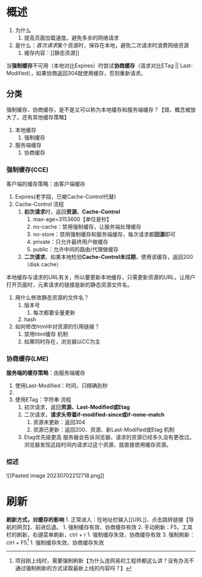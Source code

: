 # 概述
1. 为什么
	1. 提高页面加载速度。避免多余的网络请求
2. 是什么：*首次请求*某个资源时，保存在本地，避免二次请求时浪费网络资源
	1. 缓存内容：[[静态资源]] 

当**强制缓存**不可用（本地对比Expires）时尝试**协商缓存**（请求对比ETag || Last-Modified），如果协商返回304就使用缓存，否则重新请求。
## 分类
强制缓存、协商缓存，是不是又可以称为本地缓存和服务端缓存？【错，概念被放大了。还有其他缓存策略】
1. 本地缓存
	1. 强制缓存
2. 服务端缓存
	1. 协商缓存
### 强制缓存(CCE)
客户端的缓存策略：由客户端缓存
1. Expires(老字段，已被Cache-Control代替)
2. Cache-Control
流程
	1. **初次请求**时，返回**资源、Cache-Control** 
		1. max-age=3153600【单位是秒】
		2. no-cache：禁用强制缓存，让服务端处理缓存
		3. no-store：禁用强制缓存和服务端缓存，每次请求都**回源**即可
		4. private：只允许最终用户做缓存
		5. public：允许中间的路由/代理做缓存
	3. **二次请求**，如果本地检验**Cache-Control未过期**，使用该缓存，返回200（disk cache）

本地缓存与请求的URL有关，所以要更新本地缓存，只需更新资源的URL，让用户打开页面时，元素请求的链接是新的静态资源文件名。
1. 用什么修改静态资源的文件名？
	1. 版本号
		1. 每次都要全量更新
	2. hash
2. 如何修改html中对资源的引用链接？
	1. 禁用html缓存
机制
	1. 如果同时存在，浏览器以CC为主
### 协商缓存(LME)
**服务端的缓存策略**：由服务端缓存
1. 使用Last-Modified：时间，只精确到秒
2. 
3. 使用ETag：字符串
流程
	1. 初次请求，返回**资源、Last-Modified或Etag** 
	2. 二次请求，**请求头带着if-modified-since或if-none-match** 
		1. 资源未更新：返回304
		2. 资源已更新：返回200、资源、新Last-Modified或Etag
机制
	1. Etag优先级更高
服务器会告诉浏览器，请求的资源已经多久没有更改过。浏览器发现这段时间内请求过这个资源，就直接使用缓存资源。
### 综述
![[Pasted image 20230702212718.png]]

# 刷新
**刷新方式，对缓存的影响** 
	1. 正常进入：在地址栏输入[[URL]]、点击跳转链接【导航的网页】、前进后退。
		1. 强制缓存有效、协商缓存有效
	2. 手动刷新：F5，工具栏的刷新，右键菜单刷新，ctrl + r
		1. 强制缓存失效，协商缓存有效
	3. 强制刷新：ctrl + F5[^1] 
		1. 强制缓存失效，协商缓存失效

[^1]: 项目刚上线时，需要强制刷新【为什么连网易的工程师都这么讲？没有办法不通过强制刷新的方式读取最新上线的内容吗？】